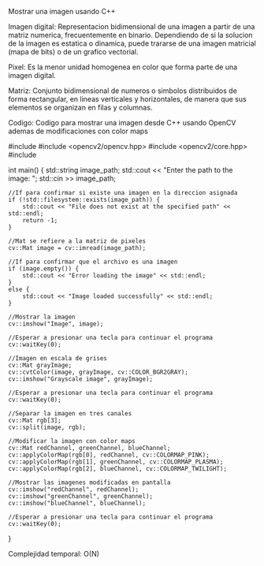 Mostrar una imagen usando C++

Imagen digital:
Representacion bidimensional de una imagen a partir de una matriz numerica, frecuentemente en binario.
Dependiendo de si la solucion de la imagen es estatica o dinamica, puede trararse de una imagen matricial (mapa de bits) o de un grafico vectorial.

Pixel:
Es la menor unidad homogenea en color que forma parte de una imagen digital.

Matriz:
Conjunto bidimensional de numeros o simbolos distribuidos de forma rectangular, en lineas verticales y horizontales, de manera que sus elementos se organizan en filas y columnas.

Codigo:
Codigo para mostrar una imagen desde C++ usando OpenCV ademas de modificaciones con color maps

#include <iostream>
#include <opencv2/opencv.hpp>
#include <opencv2/core.hpp>
#include <filesystem>

int main() {
    std::string image_path;
    std::cout << "Enter the path to the image: ";
    std::cin >> image_path;

    //If para confirmar si existe una imagen en la direccion asignada
    if (!std::filesystem::exists(image_path)) {
        std::cout << "File does not exist at the specified path" << std::endl;
        return -1;
    }

    //Mat se refiere a la matriz de pixeles
    cv::Mat image = cv::imread(image_path);

    //If para confirmar que el archivo es una imagen
    if (image.empty()) {
        std::cout << "Error loading the image" << std::endl;
    }
    else {
        std::cout << "Image loaded successfully" << std::endl;
    }

    //Mostrar la imagen
    cv::imshow("Image", image);

    //Esperar a presionar una tecla para continuar el programa
    cv::waitKey(0);

    //Imagen en escala de grises
    cv::Mat grayImage;
    cv::cvtColor(image, grayImage, cv::COLOR_BGR2GRAY);
    cv::imshow("Grayscale image", grayImage);
    
    //Esperar a presionar una tecla para continuar el programa
    cv::waitKey(0);

    //Separar la imagen en tres canales
    cv::Mat rgb[3];
    cv::split(image, rgb);

    //Modificar la imagen con color maps
    cv::Mat redChannel, greenChannel, blueChannel;
    cv::applyColorMap(rgb[0], redChannel, cv::COLORMAP_PINK);
    cv::applyColorMap(rgb[1], greenChannel, cv::COLORMAP_PLASMA);
    cv::applyColorMap(rgb[2], blueChannel, cv::COLORMAP_TWILIGHT);

    //Mostrar las imagenes modificadas en pantalla
    cv::imshow("redChannel", redChannel);
    cv::imshow("greenChannel", greenChannel);
    cv::imshow("blueChannel", blueChannel);

    //Esperar a presionar una tecla para continuar el programa
    cv::waitKey(0);
}

Complejidad temporal:
O(N)
